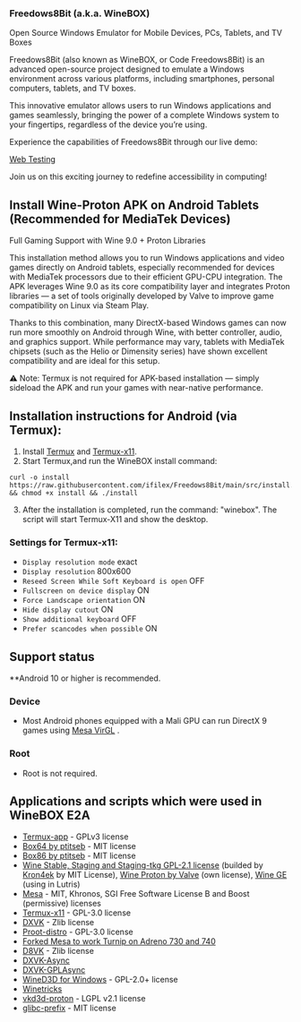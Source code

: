 ### Freedows8Bit (a.k.a. WineBOX)
Open Source Windows Emulator for Mobile Devices, PCs, Tablets, and TV Boxes

Freedows8Bit (also known as WineBOX, or Code Freedows8Bit) is an advanced open-source project designed to emulate a Windows environment across various platforms, including smartphones, personal computers, tablets, and TV boxes.

This innovative emulator allows users to run Windows applications and games seamlessly, bringing the power of a complete Windows system to your fingertips, regardless of the device you’re using.


Experience the capabilities of Freedows8Bit through our live demo: 

[Web Testing](https://ifilex.github.io/Freedows8Bit/) 

Join us on this exciting journey to redefine accessibility in computing!

## Install Wine-Proton APK on Android Tablets (Recommended for MediaTek Devices)
Full Gaming Support with Wine 9.0 + Proton Libraries

This installation method allows you to run Windows applications and video games directly on Android tablets, especially recommended for devices with MediaTek processors due to their efficient GPU-CPU integration. The APK leverages Wine 9.0 as its core compatibility layer and integrates Proton libraries — a set of tools originally developed by Valve to improve game compatibility on Linux via Steam Play.

Thanks to this combination, many DirectX-based Windows games can now run more smoothly on Android through Wine, with better controller, audio, and graphics support. While performance may vary, tablets with MediaTek chipsets (such as the Helio or Dimensity series) have shown excellent compatibility and are ideal for this setup.

⚠️ Note: Termux is not required for APK-based installation — simply sideload the APK and run your games with near-native performance.

## Installation instructions for Android (via Termux):

1. Install [Termux](https://github.com/ifilex/Freedows8Bit/releases/download/apks/termux.apk) and [Termux-x11](https://github.com/ifilex/Freedows8Bit/releases/download/apks/termux-x11.apk).
2. Start Termux,and  run the WineBOX install command:
```
curl -o install https://raw.githubusercontent.com/ifilex/Freedows8Bit/main/src/install.sh && chmod +x install && ./install
```
3. After the installation is completed, run the command: "winebox". The script will start Termux-X11 and show the desktop.

### Settings for Termux-x11:
* `Display resolution mode` exact
* `Display resolution` 800x600
* `Reseed Screen While Soft Keyboard is open` OFF
* `Fullscreen on device display` ON
* `Force Landscape orientation` ON
* `Hide display cutout` ON
* `Show additional keyboard` OFF
* `Prefer scancodes when possible` ON

## Support status
**Android 10 or higher is recommended.

### Device
* Most Android phones equipped with a Mali GPU can run DirectX 9 games using [Mesa VirGL](https://github.com/alexvorxx/Mesa-VirGL) .

### Root
* Root is not required.

## Applications and scripts which were used in WineBOX E2A
- [Termux-app](https://github.com/termux/termux-app) - GPLv3 license
- [Box64 by ptitseb](https://github.com/ptitSeb/box64) - MIT license
- [Box86 by ptitseb](https://github.com/ptitSeb/box86) - MIT license
- [Wine Stable, Staging and Staging-tkg GPL-2.1 license](https://wiki.winehq.org/Licensing) (builded by [Kron4ek](https://github.com/Kron4ek) by MIT License), [Wine Proton by Valve](https://github.com/ValveSoftware/Proton) (own license), [Wine GE](https://github.com/GloriousEggroll/wine-ge-custom) (using in Lutris)
- [Mesa](https://docs.mesa3d.org/license.html) - MIT, Khronos, SGI Free Software License B and Boost (permissive) licenses
- [Termux-x11](https://github.com/termux/termux-x11) - GPL-3.0 license
- [DXVK](https://github.com/doitsujin/dxvk) - Zlib license
- [Proot-distro](https://github.com/termux/proot-distro) - GPL-3.0 license
- [Forked Mesa to work Turnip on Adreno 730 and 740](https://gitlab.freedesktop.org/Danil/mesa/-/tree/turnip/feature/a7xx-basic-support)
- [D8VK](https://github.com/AlpyneDreams/d8vk) - Zlib license
- [DXVK-Async](https://github.com/Sporif/dxvk-async)
- [DXVK-GPLAsync](https://gitlab.com/Ph42oN/dxvk-gplasync)
- [WineD3D for Windows](https://fdossena.com/?p=wined3d/index.frag) - GPL-2.0+ license
- [Winetricks](https://wiki.winehq.org/Winetricks)
- [vkd3d-proton](https://github.com/HansKristian-Work/vkd3d-proton) - LGPL v2.1 license
- [glibc-prefix](https://github.com/termux-pacman/glibc-packages) - MIT license

